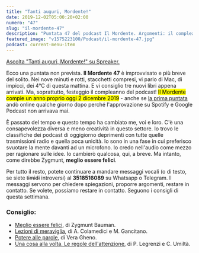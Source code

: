 ```yaml
---
title: "Tanti auguri, Mordente!"
date: 2019-12-02T05:00:20+02:00
numero: "47"
slug: "il-mordente-47"
description: "Puntata 47 del podcast Il Mordente. Argomenti: il compleanno del podcast, la corsa in salita, le lezioni di meraviglia, Vera Gheno, Maura Gancitano. Ed io che sono stanco ma propositivo. Autore: Riccardo Palombo"
featured_image: "v1575223100/Podcast/il-mordente-47.jpg"
podcast: current-menu-item
---
```


<a class="spreaker-player" href="https://www.spreaker.com/episode/20406837" data-resource="episode_id=20406837" data-width="100%" data-height="200px" data-theme="light" data-playlist="false" data-playlist-continuous="false" data-autoplay="false" data-live-autoplay="false" data-chapters-image="true" data-episode-image-position="right" data-hide-logo="false" data-hide-likes="false" data-hide-comments="false" data-hide-sharing="false" data-hide-download="true">Ascolta "Tanti auguri, Mordente!" su Spreaker.</a>

Ecco una puntata non prevista. <strong>Il Mordente 47</strong> è improvvisato e più breve del solito. Nei nove minuti e rotti, stacchetti compresi, vi parlo di Mac, di impicci, dei 4°C di questa mattina. E vi consiglio tre nuovi libri appena arrivati. Ma, soprattutto, festeggio il compleanno del podcast! <mark>Il Mordente compie un anno proprio oggi 2 dicembre 2019</mark> - anche se [la prima puntata](/podcast/il-mordente-1/) andò online qualche giorno dopo perché l'approvazione su Spotify e Google Podcast non arrivava mai.

È passato del tempo e questo tempo ha cambiato me, voi e loro. C'è una consapevolezza diversa e meno creatività in questo settore. Io trovo le classifiche dei podcast di oggigiorno deprimenti con tutte quelle trasmissioni radio e quella poca unicità. Io sono in una fase in cui preferisco svuotare la mente davanti ad un microfono. Io credo nell'audio come mezzo per ragionare sulle idee. Io cambierò qualcosa, qui, a breve. Ma intanto, come direbbe Zygmunt, <strong>meglio essere felici</strong>.

Per tutto il resto, potete continuare a mandare messaggi vocali (o di testo, se siete ~~timidi~~ introversi) al <strong>3518516089</strong> su Whatsapp o Telegram. I messaggi servono per chiedere spiegazioni, proporre argomenti, restare in contatto. Se volete, possiamo restare in contatto. Seguono i consigli di questa settimana.

### Consiglio:
<ul>
<li><a href="https://amzn.to/2KWMtr9" target="_blank" rel="nofollow noopener" title="Vedi il libro Meglio essere felici">Meglio essere felici</a>, di Zygmunt Bauman.</li>
<li><a href="https://amzn.to/2Djq3MG" target="_blank" rel="nofollow noopener" title="Vedi il libro Lezioni di meraviglia">Lezioni di meraviglia</a>, di A. Colamedici e M. Gancitano.</li>
<li><a href="https://amzn.to/2Dp3YfS" target="_blank" rel="nofollow noopener" title="Vedi il libro Potere alle parole">Potere alle parole</a>, di Vera Gheno.</li>
<li><a href="https://amzn.to/2Dpd0tk" target="_blank" rel="nofollow noopener" title="Vedi il libro Una cosa alla volta. Le regole dell'attenzione">Una cosa alla volta. Le regole dell'attenzione</a>, di P. Legrenzi e C. Umiltà.</li>
</ul>